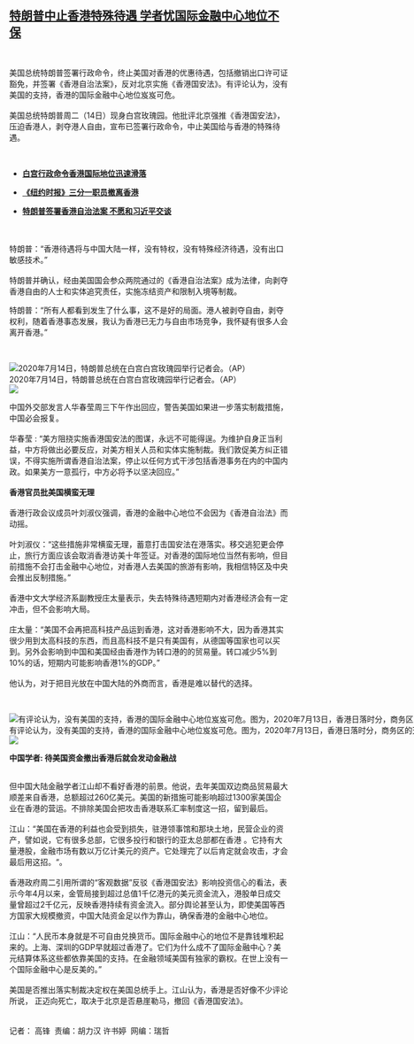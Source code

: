 <!--1594815914000-->
[特朗普中止香港特殊待遇 学者忧国际金融中心地位不保](https://www.rfa.org/mandarin/yataibaodao/gangtai/gf-07152020075407.html)
------

<p> </p><p>美国总统特朗普签署行政命令，终止美国对香港的优惠待遇，包括撤销出口许可证豁免，并签署《香港自治法案》，反对北京实施《香港国安法》。有评论认为，没有美国的支持，香港的国际金融中心地位岌岌可危。<br/><br/>美国总统特朗普周二（14日）现身白宫玫瑰园。他批评北京强推《香港国安法》，压迫香港人，剥夺港人自由，宣布已签署行政命令，中止美国给与香港的特殊待遇。</p><p> </p><ul><li><b><a class="external-link" href="http://www.rfa.org/mandarin/Xinwen/WUL0715A-07152020005820.html">白宫行政命令香港国际地位迅速滑落</a></b></li></ul><ul><li><b><a class="external-link" href="http://www.rfa.org/mandarin/Xinwen/WUL0715C-07152020055009.html">《纽约时报》三分一职员撤离香港</a></b></li></ul><ul><li><b><a class="external-link" href="http://www.rfa.org/mandarin/Xinwen/20-07142020212101.html">特朗普签署香港自治法案 不愿和习近平交谈</a></b></li></ul><p><br/><br/>特朗普：“香港待遇将与中国大陆一样，没有特权，没有特殊经济待遇，没有出口敏感技术。”<br/><br/>特朗普并确认，经由美国国会参众两院通过的《香港自治法案》成为法律，向剥夺香港自由的人士和实体追究责任，实施冻结资产和限制入境等制裁。</p><p>特朗普：“所有人都看到发生了什么事，这不是好的局面。港人被剥夺自由，剥夺权利，随着香港事态发展，我认为香港已无力与自由市场竞争，我怀疑有很多人会离开香港。”</p><p> </p><p><div class="image-inline captioned" style="width:1500px;"><div style="width:1500px;"><img alt="2020年7月14日，特朗普总统在白宫白宫玫瑰园举行记者会。（AP）" src="https://www.rfa.org/mandarin/yataibaodao/gangtai/gf-07152020075407.html/AP_20196833655550.jpg" title="2020年7月14日，特朗普总统在白宫白宫玫瑰园举行记者会。（AP）"/></div><div class="image-caption"><span style="width:1500px;">2020年7月14日，特朗普总统在白宫白宫玫瑰园举行记者会。（AP）</span><span class="copyright"> </span></div><div id="zoomattribute"><a class="single_image" href="/mandarin/yataibaodao/gangtai/gf-07152020075407.html/AP_20196833655550.jpg" title="2020年7月14日，特朗普总统在白宫白宫玫瑰园举行记者会。（AP）"><img src="/rfa_resources/graphics/icon-zoom.png"/></a></div></div></p><p>中国外交部发言人华春莹周三下午作出回应，警告美国如果进一步落实制裁措施，中国必会报复。<br/><br/>华春莹 : “美方阻挠实施香港国安法的图谋，永远不可能得逞。为维护自身正当利益，中方将做出必要反应，对美方相关人员和实体实施制裁。我们敦促美方纠正错误，不得实施所谓香港自治法案，停止以任何方式干涉包括香港事务在内的中国内政。如果美方一意孤行，中方必将予以坚决回应。”<br/><br/><b>香港官员批美国横蛮无理</b><br/><br/>香港行政会议成员叶刘淑仪强调，香港的金融中心地位不会因为《香港自治法》而动摇。<br/><br/>叶刘淑仪：“这些措施非常横蛮无理，蓄意打击国安法在港落实。移交逃犯更会停止，旅行方面应该会取消香港访美十年签证。对香港的国际地位当然有影响，但目前措施不会打击金融中心地位，对香港人去美国的旅游有影响，我相信特区及中央会推出反制措施。”<br/><br/>香港中文大学经济系副教授庄太量表示，失去特殊待遇短期内对香港经济会有一定冲击，但不会影响大局。<br/><br/>庄太量：“美国不会再把高科技产品运到香港，这对香港影响不大，因为香港其实很少用到太高科技的东西，而且高科技不是只有美国有，从德国等国家也可以买到。另外会影响到中国和美国经由香港作为转口港的的贸易量。转口减少5%到10%的话，短期内可能影响香港1%的GDP。”<br/><br/>他认为，对于把目光放在中国大陆的外商而言，香港是难以替代的选择。</p><p> </p><p><div class="image-inline captioned" style="width:1500px;"><div style="width:1500px;"><img alt="有评论认为，没有美国的支持，香港的国际金融中心地位岌岌可危。图为，2020年7月13日，香港日落时分，商务区的天际线被映衬。（AP）" src="https://www.rfa.org/mandarin/yataibaodao/gangtai/gf-07152020075407.html/AP_20195414783776.jpg" title="有评论认为，没有美国的支持，香港的国际金融中心地位岌岌可危。图为，2020年7月13日，香港日落时分，商务区的天际线被映衬。（AP）"/></div><div class="image-caption"><span style="width:1500px;">有评论认为，没有美国的支持，香港的国际金融中心地位岌岌可危。图为，2020年7月13日，香港日落时分，商务区的天际线被映衬。（AP）</span><span class="copyright"> </span></div><div id="zoomattribute"><a class="single_image" href="/mandarin/yataibaodao/gangtai/gf-07152020075407.html/AP_20195414783776.jpg" title="有评论认为，没有美国的支持，香港的国际金融中心地位岌岌可危。图为，2020年7月13日，香港日落时分，商务区的天际线被映衬。（AP）"><img src="/rfa_resources/graphics/icon-zoom.png"/></a></div></div></p><p><b>中国学者: 待美国资金撤出香港后就会发动金融战</b></p><p><br/>但中国大陆金融学者江山却不看好香港的前景。他说，去年美国双边商品贸易最大顺差来自香港，总额超过260亿美元。美国的新措施可能影响超过1300家美国企业在香港的营运。不排除美国会把攻击香港联系汇率制度这一招，留到最后。<br/><br/>江山：“美国在香港的利益也会受到损失，驻港领事馆和那块土地，民营企业的资产，譬如说，它有很多总部，它很多投行和银行的亚太总部都在香港 。它持有大量港股，金融市场有数以万亿计美元的资产。它处理完了以后肯定就会攻击，才会最后用这招。“。<br/><br/>香港政府周二引用所谓的“客观数据”反驳《香港国安法》影响投资信心的看法，表示今年4月以来，金管局接到超过总值1千亿港元的美元资金流入，港股单日成交量曾超过2千亿元，反映香港持续有资金流入。部分舆论甚至认为，即使美国等西方国家大规模撤资，中国大陆资金足以作为靠山，确保香港的金融中心地位。<br/><br/>江山：“人民币本身就是不可自由兑换货币。国际金融中心的地位不是靠钱堆积起来的。上海、深圳的GDP早就超过香港了。它们为什么成不了国际金融中心？美元结算体系这些都依靠美国的支持。在金融领域美国有独家的霸权。在世上没有一个国际金融中心是反美的。”<br/><br/>美国是否推出落实制裁决定权在美国总统手上。江山认为，香港是否好像不少评论所说， 正迈向死亡，取决于北京是否悬崖勒马，撤回《香港国安法》。<br/><br/><br/>记者： 高锋  责编：胡力汉 许书婷  网编：瑞哲</p>
